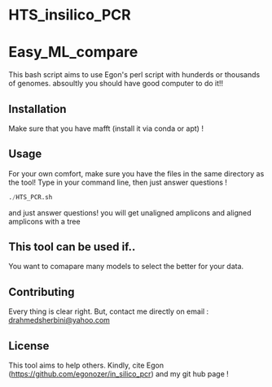 # HTS_insilico_PCR
# Easy_ML_compare


This bash script aims to use Egon's perl script with hunderds or thousands of genomes. absoultly you should have good computer to do it!!


## Installation

Make sure that you have mafft (install it via conda or apt) !

## Usage
For your own comfort, make sure you have the files in the same directory as the tool!
Type in your command line, then just answer questions !


```python
./HTS_PCR.sh

```
and just answer questions!
you will get unaligned amplicons and aligned amplicons with a tree 

## This tool can be used if..
You want to comapare many models to select the better for your data.

## Contributing
Every thing is clear right. But, contact me directly on email : drahmedsherbini@yahoo.com
## License
This tool aims to help others. Kindly, cite Egon (https://github.com/egonozer/in_silico_pcr) and my git hub page !
